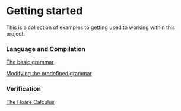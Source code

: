 # Getting started

This is a collection of examples to getting used to working within this project.

### Language and Compilation

[The basic grammar](basic_grammar.md)

[Modifying the predefined grammar](modify_grammar.md)

### Verification

[The Hoare Calculus](hoare_calculus.md)
